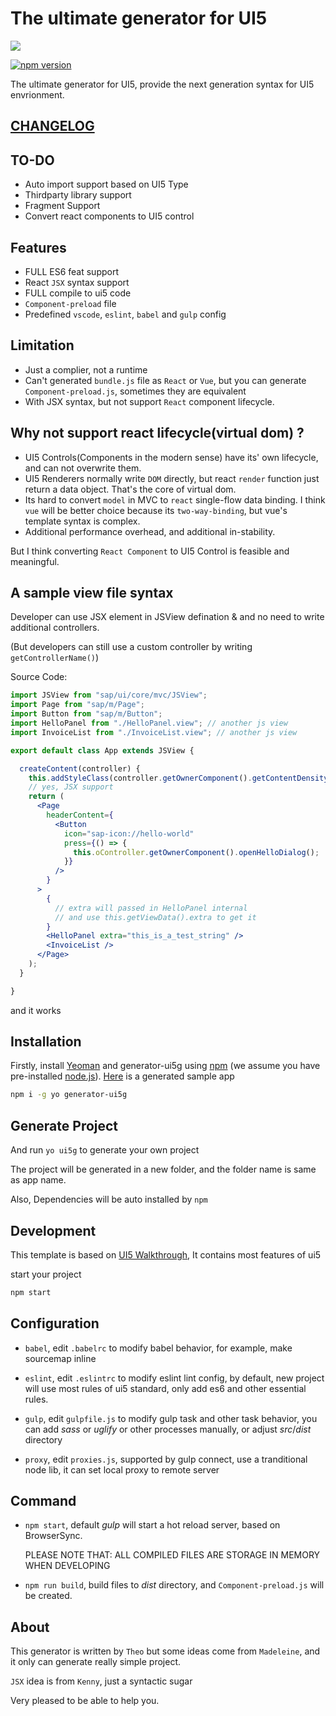 # The ultimate generator for UI5

![](https://openui5.org/images/OpenUI5_new_big_side.png)

[![npm version](https://badge.fury.io/js/generator-ui5g.svg)](https://www.npmjs.com/package/generator-ui5g)

The ultimate generator for UI5, provide the next generation syntax for UI5 envrionment.

## [CHANGELOG](./CHANGELOG.md)

## TO-DO

* Auto import support based on UI5 Type
* Thirdparty library support
* Fragment Support
* Convert react components to UI5 control 

## Features

* FULL ES6 feat support
* React `JSX` syntax support
* FULL compile to ui5 code
* `Component-preload` file
* Predefined `vscode`, `eslint`, `babel` and `gulp` config

## Limitation

* Just a complier, not a runtime
* Can't generated `bundle.js` file as `React` or `Vue`, but you can generate `Component-preload.js`, sometimes they are equivalent
* With JSX syntax, but not support `React` component lifecycle. 

## Why not support react lifecycle(virtual dom) ?

* UI5 Controls(Components in the modern sense) have its' own lifecycle, and can not overwrite them.
* UI5 Renderers normally write `DOM` directly, but react `render` function just return a data object. That's the core of virtual dom.
* Its hard to convert `model` in MVC to `react` single-flow data binding. I think `vue` will be better choice because its `two-way-binding`, but vue's template syntax is complex.
* Additional performance overhead, and additional in-stability.

But I think converting `React Component` to UI5 Control is feasible and meaningful.

## A sample view file syntax

Developer can use JSX element in JSView defination & and no need to write additional controllers. 

(But developers can still use a custom controller by writing `getControllerName()`)

Source Code:

```jsx
import JSView from "sap/ui/core/mvc/JSView";
import Page from "sap/m/Page";
import Button from "sap/m/Button";
import HelloPanel from "./HelloPanel.view"; // another js view
import InvoiceList from "./InvoiceList.view"; // another js view

export default class App extends JSView {

  createContent(controller) {
    this.addStyleClass(controller.getOwnerComponent().getContentDensityClass());
    // yes, JSX support
    return (
      <Page
        headerContent={
          <Button
            icon="sap-icon://hello-world"
            press={() => {
              this.oController.getOwnerComponent().openHelloDialog();
            }}
          />
        }
      >
        {
          // extra will passed in HelloPanel internal
          // and use this.getViewData().extra to get it
        }
        <HelloPanel extra="this_is_a_test_string" />
        <InvoiceList />
      </Page>
    );
  }

}
```

and it works

## Installation

Firstly, install [Yeoman](http://yeoman.io) and generator-ui5g using [npm](https://www.npmjs.com/) (we assume you have pre-installed [node.js](https://nodejs.org/)). [Here](https://github.com/Soontao/ui5g-generate-proj) is a generated sample app

```bash
npm i -g yo generator-ui5g
```

## Generate Project

And run `yo ui5g` to generate your own project

The project will be generated in a new folder, and the folder name is same as app name.

Also, Dependencies will be auto installed by `npm`

## Development

This template is based on [UI5 Walkthrough](https://sapui5.hana.ondemand.com/test-resources/sap/m/demokit/tutorial/walkthrough/37/webapp/test/mockServer.html?sap-ui-theme=sap_belize), It contains most features of ui5

start your project

```bash
npm start
```

## Configuration

* ```babel```, edit ```.babelrc``` to modify babel behavior, for example, make sourcemap inline

* ```eslint```, edit ```.eslintrc``` to modify eslint lint config, by default, new project will use most rules of ui5 standard, only add es6 and other essential rules.

* ```gulp```, edit ```gulpfile.js``` to modify gulp task and other task behavior, you can add *sass* or *uglify* or other processes manually, or adjust *src*/*dist* directory

* ```proxy```, edit ```proxies.js```, supported by gulp connect, use a tranditional node lib, it can set local proxy to remote server

## Command

* ```npm start```, default *gulp* will start a hot reload server, based on BrowserSync.
  
  PLEASE NOTE THAT: ALL COMPILED FILES ARE STORAGE IN MEMORY WHEN DEVELOPING
  
* ```npm run build```, build files to *dist* directory, and ```Component-preload.js``` will be created.

## About

This generator is written by `Theo` but some ideas come from `Madeleine`, and it only can generate really simple project.

`JSX` idea is from `Kenny`, just a syntactic sugar

Very pleased to be able to help you.

